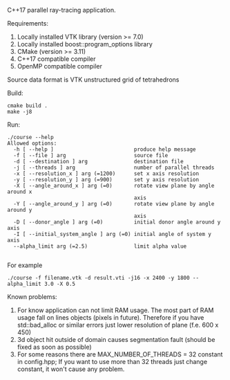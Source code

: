 C++17 parallel ray-tracing application. 

Requirements:
1. Locally installed VTK library (version >= 7.0)
2. Locally installed boost::program_options library
3. CMake (version >= 3.11)
4. C++17 compatible compiler
5. OpenMP compatible compiler

Source data format is VTK unstructured grid of tetrahedrons

Build:
``` 
cmake build .
make -j8
```
 
Run:
```
./course --help
Allowed options:
  -h [ --help ]                          produce help message
  -f [ --file ] arg                      source file
  -d [ --destination ] arg               destination file
  -j [ --threads ] arg                   number of parallel threads
  -x [ --resolution_x ] arg (=1200)      set x axis resolution
  -y [ --resolution_y ] arg (=900)       set y axis resolution
  -X [ --angle_around_x ] arg (=0)       rotate view plane by angle around x 
                                         axis
  -Y [ --angle_around_y ] arg (=0)       rotate view plane by angle around y 
                                         axis
  -D [ --donor_angle ] arg (=0)          initial donor angle around y axis
  -I [ --initial_system_angle ] arg (=0) initial angle of system y axis
  --alpha_limit arg (=2.5)               limit alpha value


```
For example
```
./course -f filename.vtk -d result.vti -j16 -x 2400 -y 1800 --alpha_limit 3.0 -X 0.5
```

Known problems:
1. For know application can not limit RAM usage. The most part of RAM usage fall on lines objects (pixels in future).
Therefore if you have std::bad_alloc or similar errors just lower resolution of plane (f.e. 600 x 450)
2. 3d object hit outside of domain causes segmentation fault (should be fixed as soon as possible)
3. For some reasons there are MAX_NUMBER_OF_THREADS = 32 constant in config.hpp;
If you want to use more than 32 threads just change constant, it won't cause any problem. 